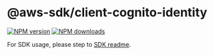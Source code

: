# @aws-sdk/client-cognito-identity

[![NPM version](https://img.shields.io/npm/v/@aws-sdk/client-cognito-identity/rc.svg)](https://www.npmjs.com/package/@aws-sdk/client-cognito-identity)
[![NPM downloads](https://img.shields.io/npm/dm/@aws-sdk/client-cognito-identity.svg)](https://www.npmjs.com/package/@aws-sdk/client-cognito-identity)

For SDK usage, please step to [SDK readme](https://github.com/aws/aws-sdk-js-v3).
